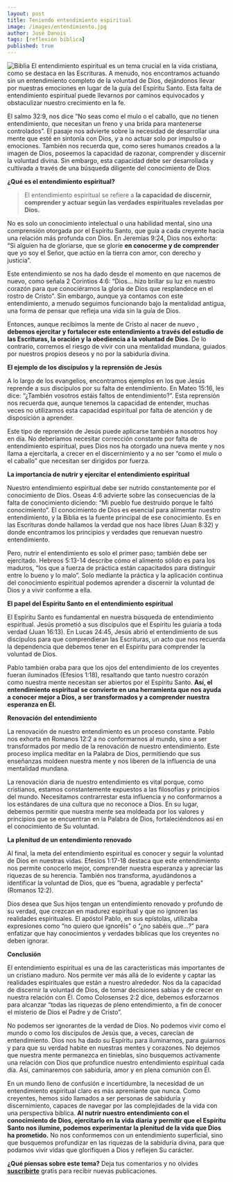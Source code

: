 ```yaml
---
layout: post
title: Teniendo entendimiento espiritual
image: /images/entendimiento.jpg
author: José Danois
tags: [reflexión bíblica]
published: true
---
```

![Biblia](/images/entendimiento.jpg)
El entendimiento espiritual es un tema crucial en la vida cristiana, como se destaca en las Escrituras. A menudo, nos encontramos actuando sin un entendimiento completo de la voluntad de Dios, dejándonos llevar por nuestras emociones en lugar de la guía del Espíritu Santo. Esta falta de entendimiento espiritual puede llevarnos por caminos equivocados y obstaculizar nuestro crecimiento en la fe.

El salmo 32:9, nos dice “No seas como el mulo o el caballo, que no tienen entendimiento, que necesitan un freno y una brida para mantenerse controlados”. El pasaje nos advierte sobre la necesidad de desarrollar una mente que esté en sintonía con Dios, y a no actuar solo por impulso o emociones. También nos recuerda que, como seres humanos creados a la imagen de Dios, poseemos la capacidad de razonar, comprender y discernir la voluntad divina. Sin embargo, esta capacidad debe ser desarrollada y cultivada a través de una búsqueda diligente del conocimiento de Dios.

**¿Qué es el entendimiento espiritual?**

> El entendimiento espiritual se refiere a **la capacidad de discernir, comprender y actuar según las verdades espirituales reveladas por Dios.**

No es solo un conocimiento intelectual o una habilidad mental, sino una comprensión otorgada por el Espíritu Santo, que guía a cada creyente hacia una relación más profunda con Dios. En Jeremías 9:24, Dios nos exhorta: “Si alguien ha de gloriarse, que se gloríe **en conocerme y de comprender** que yo soy el Señor, que actúo en la tierra con amor, con derecho y justicia”.

Este entendimiento se nos ha dado desde el momento en que nacemos de nuevo, como señala 2 Corintios 4:6: “Dios… hizo brillar su luz en nuestro corazón para que conociéramos la gloria de Dios que resplandece en el rostro de Cristo”. Sin embargo, aunque ya contamos con este entendimiento, a menudo seguimos funcionando bajo la mentalidad antigua, una forma de pensar que refleja una vida sin la guía de Dios.

Entonces, aunque recibimos la mente de Cristo al nacer de nuevo ,  **debemos ejercitar y fortalecer este entendimiento a través del estudio de las Escrituras, la oración y la obediencia a la voluntad de Dios**. De lo contrario, corremos el riesgo de vivir con una mentalidad mundana, guiados por nuestros propios deseos y no por la sabiduría divina.

**El ejemplo de los discípulos y la reprensión de Jesús**

A lo largo de los evangelios, encontramos ejemplos en los que Jesús reprende a sus discípulos por su falta de entendimiento. En Mateo 15:16, les dice: “¿También vosotros estáis faltos de entendimiento?”. Esta reprensión nos recuerda que, aunque tenemos la capacidad de entender, muchas veces no utilizamos esta capacidad espiritual por falta de atención y de disposición a aprender.

Este tipo de reprensión de Jesús puede aplicarse también a nosotros hoy en día. No deberíamos necesitar corrección constante por falta de entendimiento espiritual, pues Dios nos ha otorgado una nueva mente y nos llama a ejercitarla, a crecer en el discernimiento y a no ser “como el mulo o el caballo” que necesitan ser dirigidos por fuerza.

**La importancia de nutrir y ejercitar el entendimiento espiritual**

Nuestro entendimiento espiritual debe ser nutrido constantemente por el conocimiento de Dios. Oseas 4:6 advierte sobre las consecuencias de la falta de conocimiento diciendo: “Mi pueblo fue destruido porque le faltó conocimiento”. El conocimiento de Dios es esencial para alimentar nuestro entendimiento, y la Biblia es la fuente principal de ese conocimiento. Es en las Escrituras donde hallamos la verdad que nos hace libres (Juan 8:32) y donde encontramos los principios y verdades que renuevan nuestro entendimiento.

Pero, nutrir el entendimiento es solo el primer paso; también debe ser ejercitado. Hebreos 5:13-14 describe cómo el alimento sólido es para los maduros, “los que a fuerza de práctica están capacitados para distinguir entre lo bueno y lo malo”. Solo mediante la práctica y la aplicación continua del conocimiento espiritual podemos aprender a discernir la voluntad de Dios y a vivir conforme a ella.

**El papel del Espíritu Santo en el entendimiento espiritual**

El Espíritu Santo es fundamental en nuestra búsqueda de entendimiento espiritual. Jesús prometió a sus discípulos que el Espíritu les guiaría a toda verdad (Juan 16:13). En Lucas 24:45, Jesús abrió el entendimiento de sus discípulos para que comprendieran las Escrituras, un acto que nos recuerda la dependencia que debemos tener en el Espíritu para comprender la voluntad de Dios.

Pablo también oraba para que los ojos del entendimiento de los creyentes fueran iluminados (Efesios 1:18), resaltando que tanto nuestro corazón como nuestra mente necesitan ser abiertos por el Espíritu Santo. **Así, el entendimiento espiritual se convierte en una herramienta que nos ayuda a conocer mejor a Dios, a ser transformados y a comprender nuestra esperanza en Él.**

**Renovación del entendimiento**

La renovación de nuestro entendimiento es un proceso constante. Pablo nos exhorta en Romanos 12:2 a no conformarnos al mundo, sino a ser transformados por medio de la renovación de nuestro entendimiento. Este proceso implica meditar en la Palabra de Dios, permitiendo que sus enseñanzas moldeen nuestra mente y nos liberen de la influencia de una mentalidad mundana.

La renovación diaria de nuestro entendimiento es vital porque, como cristianos, estamos constantemente expuestos a las filosofías y principios del mundo. Necesitamos contrarrestar esta influencia y no conformarnos a los estándares de una cultura que no reconoce a Dios. En su lugar, debemos permitir que nuestra mente sea moldeada por los valores y principios que se encuentran en la Palabra de Dios, fortaleciéndonos así en el conocimiento de Su voluntad.

**La plenitud de un entendimiento renovado**

Al final, la meta del entendimiento espiritual es conocer y seguir la voluntad de Dios en nuestras vidas. Efesios 1:17-18 destaca que este entendimiento nos permite conocerlo mejor, comprender nuestra esperanza y apreciar las riquezas de su herencia. También nos transforma, ayudándonos a identificar la voluntad de Dios, que es “buena, agradable y perfecta” (Romanos 12:2).

Dios desea que Sus hijos tengan un entendimiento renovado y profundo de su verdad, que crezcan en madurez espiritual y que no ignoren las realidades espirituales. El apóstol Pablo, en sus epístolas, utilizaba expresiones como “no quiero que ignoréis” o “¿no sabéis que…?” para enfatizar que hay conocimientos y verdades bíblicas que los creyentes no deben ignorar.

**Conclusión**

El entendimiento espiritual es una de las características más importantes de un cristiano maduro. Nos permite ver más allá de lo evidente y captar las realidades espirituales que están a nuestro alrededor. Nos da la capacidad de discernir la voluntad de Dios, de tomar decisiones sabias y de crecer en nuestra relación con Él. Como Colosenses 2:2 dice, debemos esforzarnos para alcanzar “todas las riquezas de pleno entendimiento, a fin de conocer el misterio de Dios el Padre y de Cristo”.

No podemos ser ignorantes de la verdad de Dios. No podemos vivir como el mundo o como los discípulos de Jesús que, a veces, carecían de entendimiento. Dios nos ha dado su Espíritu para iluminarnos, para guiarnos y para que su verdad habite en nuestras mentes y corazones. No dejemos que nuestra mente permanezca en tinieblas, sino busquemos activamente una relación con Dios que profundice nuestro entendimiento espiritual cada día. Así, caminaremos con sabiduría, amor y en plena comunión con Él.

En un mundo lleno de confusión e incertidumbre, la necesidad de un entendimiento espiritual claro es más apremiante que nunca. Como creyentes, hemos sido llamados a ser personas de sabiduría y discernimiento, capaces de navegar por las complejidades de la vida con una perspectiva bíblica. **Al nutrir nuestro entendimiento con el conocimiento de Dios, ejercitarlo en la vida diaria y permitir que el Espíritu Santo nos ilumine, podemos experimentar la plenitud de la vida que Dios ha prometido.** No nos conformemos con un entendimiento superficial, sino que busquemos profundizar en las riquezas de la sabiduría divina, para que podamos vivir vidas que glorifiquen a Dios y reflejen Su carácter.

**¿Qué piensas sobre este tema?** Deja tus comentarios y no olvides **[suscribirte](https://www.feedio.co/@jdanois)** gratis para recibir nuevas publicaciones.
